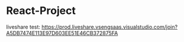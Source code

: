 # React-Project

liveshare test: https://prod.liveshare.vsengsaas.visualstudio.com/join?A5DB7474E113E97D603EE51E46CB372875FA
